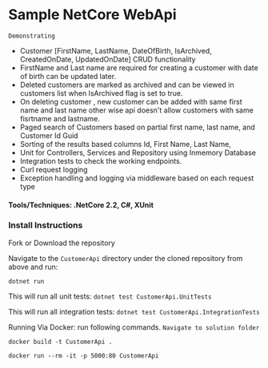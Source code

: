 # Sample NetCore WebApi
`Demonstrating`
* Customer [FirstName, LastName, DateOfBirth, IsArchived, CreatedOnDate, UpdatedOnDate] CRUD functionality 
* FirstName and Last name are required for creating a customer with date of birth can be updated later.
* Deleted customers are marked as archived and can be viewed in customers list when IsArchived flag is set to true.
* On deleting customer , new customer can be added with same first name and last name other wise api doesn't allow customers with same fisrtname and lastname. 
* Paged search of Customers based on partial first name, last name, and Customer Id Guid
* Sorting of the results based columns Id, First Name, Last Name,  
* Unit for Controllers, Services and Repository using Inmemory Database
* Integration tests to check the working endpoints. 
* Curl request logging
* Exception handling and logging via middleware based on each request type 

#### Tools/Techniques: .NetCore 2.2, C#, XUnit   

### Install Instructions
Fork or Download the repository

Navigate to the `CustomerApi` directory under the cloned repository from above and run:

`dotnet run`

This will run all unit tests:
`dotnet test CustomerApi.UnitTests`


This will run all integration tests:
`dotnet test CustomerApi.IntegrationTests`


Running Via Docker: run following commands.
`Navigate to solution folder`

`docker build -t CustomerApi .`

`docker run --rm -it -p 5000:80 CustomerApi`




